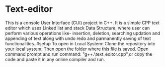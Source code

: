 # Text-editor
This is a console User Interface (CUI) project in C++. It is a simple CPP text editor which uses Linked list and stack Data Structure, where user can perform various operations like- insertion, deletion, searching updation and appending of text along with undo redo and parmanently saving of text functionalities. 
#setup
To open in Local System: Clone the repository into your local system. Then open the folder where this file is saved. Open command prompt and run command: "g++.\text_editor.cpp",or copy the code and paste it in any online compiler and run.
